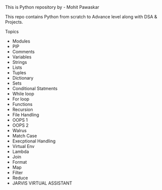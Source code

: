 This is Python repository by - Mohit Pawaskar

This repo contains Python from scratch to Advance level along with DSA & Projects.

Topics 

- Modules
- PIP
- Comments
- Variables
- Strings
- Lists
- Tuples
- Dictionary
- Sets
- Conditional Statments
- While loop
- For loop
- Functions
- Recursion
- File Handling
- OOPS 1
- OOPS 2
- Walrus
- Match Case
- Execptional Handling
- Virtual Env
- Lambda
- Join
- Format
- Map
- Filter
- Reduce
- JARVIS VIRTUAL ASSISTANT